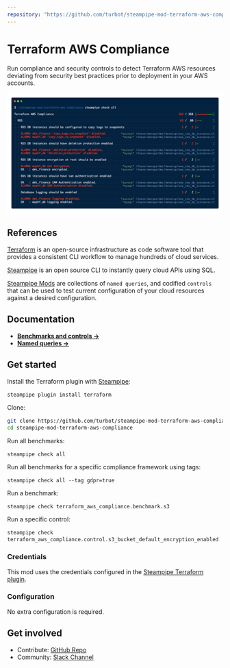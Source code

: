 ```yaml
---
repository: "https://github.com/turbot/steampipe-mod-terraform-aws-compliance"
---
```


# Terraform AWS Compliance

Run compliance and security controls to detect Terraform AWS resources deviating from security best practices prior to deployment in your AWS accounts.

![image](https://raw.githubusercontent.com/turbot/steampipe-mod-terraform-aws-compliance/main/docs/terraform_aws_compliance_console_output.png)

## References

[Terraform](https://terraform.io/) is an open-source infrastructure as code software tool that provides a consistent CLI workflow to manage hundreds of cloud services.

[Steampipe](https://steampipe.io) is an open source CLI to instantly query cloud APIs using SQL.

[Steampipe Mods](https://steampipe.io/docs/reference/mod-resources#mod) are collections of `named queries`, and codified `controls` that can be used to test current configuration of your cloud resources against a desired configuration.


## Documentation

- **[Benchmarks and controls →](https://hub.steampipe.io/mods/turbot/terraform_aws_compliance/controls)**
- **[Named queries →](https://hub.steampipe.io/mods/turbot/terraform_aws_compliance/queries)**

## Get started

Install the Terraform plugin with [Steampipe](https://steampipe.io):

```shell
steampipe plugin install terraform
```

Clone:

```sh
git clone https://github.com/turbot/steampipe-mod-terraform-aws-compliance.git
cd steampipe-mod-terraform-aws-compliance
```

Run all benchmarks:

```shell
steampipe check all
```

Run all benchmarks for a specific compliance framework using tags:

```shell
steampipe check all --tag gdpr=true
```

Run a benchmark:

```shell
steampipe check terraform_aws_compliance.benchmark.s3
```

Run a specific control:

```shell
steampipe check terraform_aws_compliance.control.s3_bucket_default_encryption_enabled
```

### Credentials

This mod uses the credentials configured in the [Steampipe Terraform plugin](https://hub.steampipe.io/plugins/turbot/terraform).

### Configuration

No extra configuration is required.

## Get involved

* Contribute: [GitHub Repo](https://github.com/turbot/steampipe-mod-terraform-aws-compliance)
* Community: [Slack Channel](https://steampipe.io/community/join)
